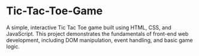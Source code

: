 # Tic-Tac-Toe-Game
A simple, interactive Tic Tac Toe game built using HTML, CSS, and JavaScript. This project demonstrates the fundamentals of front-end web development, including DOM manipulation, event handling, and basic game logic.
